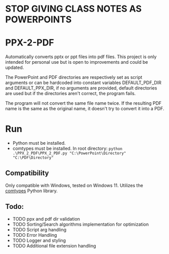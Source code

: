 # STOP GIVING CLASS NOTES AS POWERPOINTS

# PPX-2-PDF
Automatically converts pptx or ppt files into pdf files. This project is only intended for personal use but is open to improvements and could be updated. 

The PowerPoint and PDF directories are respectively set as script arguments or can be hardcoded into constant variables DEFAULT_PDF_DIR and DEFAULT_PPX_DIR, if no arguments are provided, default directories are used but if the directories aren't correct, the program fails. 

The program will not convert the same file name twice. If the resulting PDF name is the same as the original name, it doesn't try to convert it into a PDF. 

# Run
- Python must be installed.
- comtypes must be installed.
In root directory:
`python .\PPX_2_PDF\PPX_2_PDF.py "C:\PowerPoint\Directory" "C:\PDF\Directory"`
## Compatibility
Only compatible with Windows, tested on Windows 11.
Utilizes the [comtypes](https://pythonhosted.org/comtypes/#the-comtypes-package) Python library.
## Todo:
- TODO ppx and pdf dir validation
- TODO Sorting/Search algorithms implementation for optimization
- TODO Script arg handling
- TODO Error Handling
- TODO Logger and styling
- TODO Additional file extension handling
